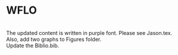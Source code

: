 # WFLO
<br>
The updated content is written in purple font. Please see Jason.tex.
<br>
Also, add two graphs to Figures folder.
<br>
Update the Biblio.bib.

